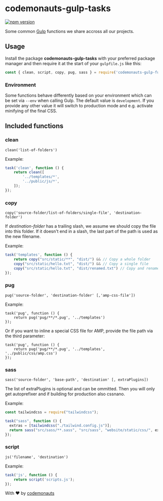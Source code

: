 # codemonauts-gulp-tasks
[![npm version](https://badge.fury.io/js/codemonauts-gulp-tasks.svg)](https://badge.fury.io/js/codemonauts-gulp-tasks)

Some common [Gulp](https://gulpjs.com/) functions we share accross all our projects.


## Usage
Install the package **codemonauts-gulp-tasks** with your preferred package manager and then require it at the start of
your `gulpfile.js` like this:

```js
const { clean, script, copy, pug, sass } = require('codemonauts-gulp-functions');
```

### Environment
Some functions behave differently based on your environment which can be set via `--env` when calling Gulp. The default value is `development`. If you provide any other value it will switch to production mode and e.g. activate minifying of the final CSS.


## Included functions
### clean
```
clean('list-of-folders')
```

Example:
```js
task('clean', function () {
    return clean([
        '../templates/*',
        '../public/js/*',
    ]);
});
```

### copy
```
copy('source-folder/list-of-folders/single-file', 'destination-folder')
```

If *destination-folder* has a trailing slash, we assume we should copy the file into this folder. If it doesn't end in a slash, the last part of the path is used as the new filename.


Example:
```js
task('templates', function () {
    return copy("src/static/**", "dist/") && // Copy a whole folder
    copy("src/static/hello.txt", "dist/") && // Copy a single file
    copy("src/static/hello.txt", "dist/renamed.txt") // Copy and rename file
});
```

### pug
```
pug('source-folder', 'destination-folder' [,'amp-css-file'])
```

Example:
```
task('pug', function () {
    return pug('pug/**/*.pug', '../templates')
});
```

Or if you want to inline a special CSS file for AMP, provide the file path via the third parameter:
```
task('pug', function () {
    return pug('pug/**/*.pug', '../templates', '../public/css/amp.css')
});
```

### sass
```
sass('source-folder', 'base-path', 'destination' [, extraPlugins])
```

The list of extraPlugins is optional and can be ommitted. Then you will only get autoprefixer and if building for production also cssnano.

Example:
```js
const tailwindcss = require("tailwindcss");

task("sass", function () {
  extras = [tailwindcss("./tailwind.config.js")];
  return sass("src/sass/**.sass", "src/sass", "website/static/css/", extras);
});
```

### script
```
js('filename', 'destination')
```

Example:
```js
task('js', function () {
    return script('scripts.js');
});
```


With ❤ by [codemonauts](https://codemonauts.com)
